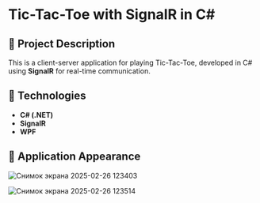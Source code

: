 # Tic-Tac-Toe with SignalR in C#

## 📌 Project Description
This is a client-server application for playing Tic-Tac-Toe, developed in C# using **SignalR** for real-time communication.

## 🚀 Technologies
- **C# (.NET)**
- **SignalR**
- **WPF**

## 🎨 Application Appearance
![Снимок экрана 2025-02-26 123403](https://github.com/user-attachments/assets/fad0ee96-b08f-4301-b0af-dae37cddea0b)

![Снимок экрана 2025-02-26 123514](https://github.com/user-attachments/assets/2081b67f-a9fa-4a0e-8c98-c7eeb8e9aee5)
